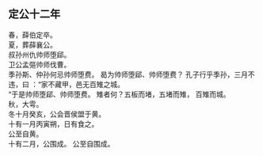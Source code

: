 ## 定公十二年
春，薛伯定卒。  
夏，葬薛襄公。  
叔孙州仇帅师堕郈。  
卫公孟彄帅师伐曹。  
季孙斯、仲孙何忌帅师堕费。 曷为帅师堕郈、帅师堕费？
孔子行乎季孙，三月不违，曰 ：“家不藏甲，邑无百雉之城。  
“于是帅师堕郈、帅师堕费。 雉者何？五板而堵，五堵而雉，
百雉而城。  
秋，大雩。  
冬十月癸亥，公会晋侯盟于黄。  
十有一月丙寅朔，日有食之。  
公至自黄。  
十有二月，公围成。 公至自围成。  

